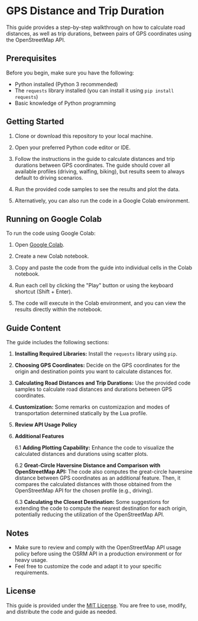 # GPS Distance and Trip Duration

This guide provides a step-by-step walkthrough on how to calculate road distances, as well as trip durations, between pairs of GPS coordinates using the OpenStreetMap API.

## Prerequisites

Before you begin, make sure you have the following:

- Python installed (Python 3 recommended)
- The `requests` library installed (you can install it using `pip install requests`)
- Basic knowledge of Python programming

## Getting Started

1. Clone or download this repository to your local machine.

2. Open your preferred Python code editor or IDE.

3. Follow the instructions in the guide to calculate distances and trip durations between GPS coordinates. The guide should cover all available profiles (driving, walfing, biking), but results seem to always default to driving scenarios.

4. Run the provided code samples to see the results and plot the data.

5. Alternatively, you can also run the code in a Google Colab environment.

## Running on Google Colab

To run the code using Google Colab:

1. Open [Google Colab](https://colab.research.google.com/).

2. Create a new Colab notebook.

3. Copy and paste the code from the guide into individual cells in the Colab notebook.

4. Run each cell by clicking the "Play" button or using the keyboard shortcut (Shift + Enter).

5. The code will execute in the Colab environment, and you can view the results directly within the notebook.

## Guide Content

The guide includes the following sections:

1. **Installing Required Libraries:** Install the `requests` library using `pip`.

2. **Choosing GPS Coordinates:** Decide on the GPS coordinates for the origin and destination points you want to calculate distances for.

3. **Calculating Road Distances and Trip Durations:** Use the provided code samples to calculate road distances and durations between GPS coordinates.

4. **Customization:** Some remarks on customizazion and modes of transportation determined statically by the Lua profile. 

5. **Review API Usage Policy**

6. **Additional Features**
  
    6.1 **Adding Plotting Capability:** Enhance the code to visualize the calculated distances and durations using scatter plots.

    6.2 **Great-Circle Haversine Distance and Comparison with OpenStreetMap API:** The code also computes the great-circle haversine distance between GPS coordinates as an additional feature. Then, it compares the calculated distances with those obtained from the OpenStreetMap API for the chosen profile (e.g., driving).

   6.3 **Calculating the Closest Destination:** Some suggestions for extending the code to compute the nearest destination for each origin, potentially reducing the utilization of the OpenStreetMap API.
   
  

## Notes

- Make sure to review and comply with the OpenStreetMap API usage policy before using the OSRM API in a production environment or for heavy usage.
- Feel free to customize the code and adapt it to your specific requirements.

## License

This guide is provided under the [MIT License](LICENSE). You are free to use, modify, and distribute the code and guide as needed.

